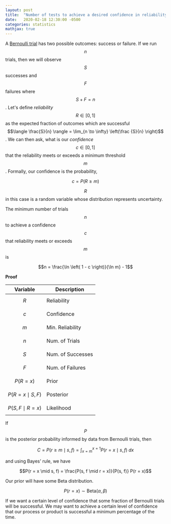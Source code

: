 ```yaml
---
layout: post
title:  "Number of tests to achieve a desired confidence in reliability"
date:   2020-02-18 12:30:00 -0500
categories: statistics
mathjax: true
---
```

A [Bernoulli trial][Bernoulli trial] has two possible outcomes: success or failure. If we run $$n$$ trials, then we will observe $$S$$ successes and $$F$$ failures where $$S+F=n$$. Let's define _reliability_ $$R \in [0, 1]$$ as the expected fraction of outcomes which are successful $$\langle \frac{S}{n} \rangle = \lim_{n \to \infty} \left(\frac {S}{n} \right)$$. We can then ask, what is our _confidence_ $$c \in [0, 1]$$ that the reliability meets or exceeds a minimum threshold $$m$$. Formally, our confidence is the probability,

$$c = P(R \geq m)$$

$$R$$ in this case is a random variable whose distribution represents uncertainty.

The minimum number of trials $$n$$ to achieve a confidence $$c$$ that reliability meets or exceeds $$m$$ is

$$n = \frac{\ln \left( 1 - c \right)}{\ln m} - 1$$

**Proof**

| Variable | Description |
|----------|-------------|
| $$R$$ | Reliability |
| $$c$$ | Confidence |
| $$m$$ | Min. Reliability |
| $$n$$ | Num. of Trials |
| $$S$$ | Num. of Successes |
| $$F$$ | Num. of Failures |
| $$P(R = x)$$ | Prior |
| $$P(R = x \mid S, F)$$ | Posterior |
| $$P(S, F \mid R = x)$$ | Likelihood |

If $$P$$ is the posterior probability informed by data from Bernoulli trials, then

$$C = P(r \geq m \mid s, f) = \int_{x=m}^{x=1} P(r = x \mid s, f) \: dx$$

and using Bayes' rule, we have

$$P(r = x \mid s, f) = \frac{P(s, f \mid r = x)}{P(s, f)} P(r = x)$$

Our prior will have some Beta distribution.

$$P(r = x) \sim \text{Beta}(\alpha, \beta)$$


If we want a certain level of confidence that some fraction of Bernoulli trials will be successful.
We may want to achieve a certain level of confidence that our process or product is successful a minimum percentage of the time.

[Bernoulli trial]: https://en.wikipedia.org/wiki/Bernoulli_trial